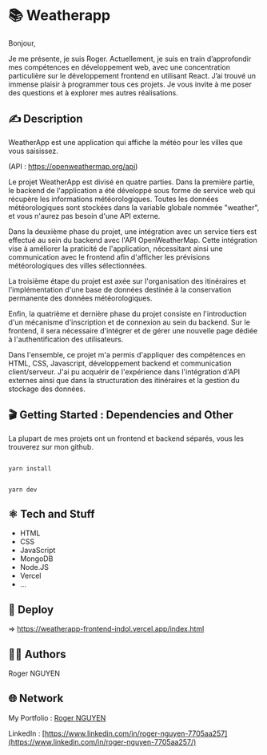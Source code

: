 # 📚 Weatherapp

Bonjour,

Je me présente, je suis Roger. Actuellement, je suis en train d’approfondir mes compétences en développement web, avec une concentration particulière sur le développement frontend en utilisant React. J’ai trouvé un immense plaisir à programmer tous ces projets. Je vous invite à me poser des questions et à explorer mes autres réalisations.

## ✍️ Description

WeatherApp est une application qui affiche la météo pour les villes que vous saisissez.

(API : https://openweathermap.org/api)

Le projet WeatherApp est divisé en quatre parties. Dans la première partie, le backend de l'application a été développé sous forme de service web qui récupère les informations météorologiques. Toutes les données météorologiques sont stockées dans la variable globale nommée "weather", et vous n'aurez pas besoin d'une API externe.

Dans la deuxième phase du projet, une intégration avec un service tiers est effectué au sein du backend avec l'API OpenWeatherMap. Cette intégration vise à améliorer la praticité de l'application, nécessitant ainsi une communication avec le frontend afin d'afficher les prévisions météorologiques des villes sélectionnées.

La troisième étape du projet est axée sur l'organisation des itinéraires et l'implémentation d'une base de données destinée à la conservation permanente des données météorologiques.

Enfin, la quatrième et dernière phase du projet consiste en l'introduction d'un mécanisme d'inscription et de connexion au sein du backend. Sur le frontend, il sera nécessaire d'intégrer et de gérer une nouvelle page dédiée à l'authentification des utilisateurs.

Dans l'ensemble, ce projet m'a permis d'appliquer des compétences en HTML, CSS, Javascript, développement backend et communication client/serveur. J'ai pu acquérir de l'expérience dans l'intégration d'API externes ainsi que dans la structuration des itinéraires et la gestion du stockage des données.

## 🎬 Getting Started : Dependencies and Other

La plupart de mes projets ont un frontend et backend séparés, vous les trouverez sur mon github.

```

yarn install

```

```

yarn dev

```

## ⚛️ Tech and Stuff

- HTML
- CSS
- JavaScript
- MongoDB
- Node.JS
- Vercel
- …

## 🚀 Deploy

⇒ https://weatherapp-frontend-indol.vercel.app/index.html

## 🧑‍💻 Authors

Roger NGUYEN

## 🌐 Network

My Portfolio : [Roger NGUYEN](https://portfolio-roger.vercel.app/)

LinkedIn : [https://www.linkedin.com/in/roger-nguyen-7705aa257](https://www.linkedin.com/in/roger-nguyen-7705aa257/)
